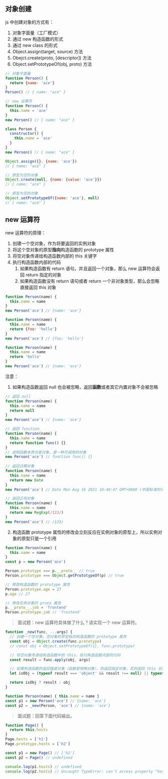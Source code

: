 ## 对象创建

js 中创建对象的方式有：

1. 对象字面量（工厂模式）
2. 通过 new 构造函数的形式
3. 通过 new class 的形式
4. Object.assign(target, source) 方法
5. Obejct.create(proto, [descriptor]) 方法
6. Object.setPrototypeOf(obj, proto) 方法

```js
// 对象字面量
function Person() {
  return {name: 'ace'}
}
Person() // { name: "ace" }

// new 运算符
function Person() {
  this.name = 'ace'
}
new Person() // { name: "ace" }

class Person {
  constructor() {
    this.name = 'ace'
  }
}
new Person() // { name: "ace" }

Object.assign({}, {name: 'ace'})
// { name: "ace" }

// 原型为空的对象
Object.create(null, {name: {value: 'ace'}})
// { name: "ace" }

// 原型为空的对象
Object.setPrototypeOf({name: 'ace'}, null)
// { name: "ace" }
```

## new 运算符

new 运算符的原理：

1. 创建一个空对象，作为将要返回的实例对象
2. 将这个空对象的原型**指向**构造函数的 prototype 属性
3. 将空对象传递给构造函数内部的 this 关键字
4. 执行构造函数内部的代码
   1. 如果构造函数有 return 语句，并且返回一个对象，那么 new 运算符会返回 return 指定的对象
   2. 如果构造函数没有 return 语句或者 return 一个非对象类型，那么会忽略直接返回 this 对象

```js
function Person(name) {
  this.name = name
}
new Person('ace') // {name: 'ace'}

function Person(name) {
  this.name = name
  return {foo: 'hello'}
}
new Person('ace') // {foo: 'hello'}

function Person(name) {
  this.name = name
  return 'hello'
}
new Person('ace') // {name: 'ace'}
```

注意：

1. 如果构造函数返回 null 也会被忽略，返回**函数**或者其它内置对象不会被忽略

```js
// 返回 null
function Person(name) {
  this.name = name
  return null
}
new Person('ace') // {name: 'ace'}

// 返回 function
function Person(name) {
  this.name = name
  return function func() {}
}
// 说明函数本质也是对象，是一种可调用的对象
new Person('ace') // function func() {}
	
// 返回日期对象
function Person(name) {
  this.name = name
  return new Date
}
new Person('ace') // Date Mon Aug 16 2021 10:40:47 GMT+0800 (中国标准时间)

// 返回正则对象
function Person(name) {
  this.name = name
  return new RegExp(/123/)
}
new Person('ace') // /123/
```

2. 构造函数 prototype 属性的修改会立刻反应在实例对象的原型上，所以实例对象的原型只是一个引用

```js
function Person(name) {
  this.name = name
}
const p = new Person('ace')

Person.prototype === p.__proto__ // true
Person.prototype === Object.getPrototypeOf(p) // true

// 修改构造函数的 prototype 属性
Person.prototype.age = 27
p.age // 27

// 修改实例对象的 proto 属性
p.__proto__.job = 'frontend'
Person.prototype.job // 'frontend'
```

> 面试题：new 运算符具体做了什么？请实现一个 new 运算符。

```js
function _new(func, ...args) {
  // 创建一个空对象，空对象的原型指向构造函数的 prototype 属性
  const obj = Object.create(func.prototype)
  // const obj = Object.setPrototypeOf({}, func.prototype)

  // 将空对象传递给构造函数中的 this，执行构造函数内部的代码
  const result = func.apply(obj, args)

  // 如果构造函数的返回值是对象（函数是特殊对象），则返回指定对象，否则返回 this 对象
  let isObj = (typeof result === 'object' && result !== null) || typeof result === 'function'

  return isObj ? result : obj
}

function Person(name) { this.name = name }
const p1 = new Person('ace') // {name: 'ace'}
const p2 = _new(Person, 'ace') // {name: 'ace'}
```

> 面试题：回答下面代码输出。

```js
function Page() {
  return this.hosts
}
Page.hosts = ['h1']
Page.prototype.hosts = ['h2']

const p1 = new Page() // ['h2']
const p2 = Page() // undefined

console.log(p1.hosts) // undefined
console.log(p2.hosts) // Uncaught TypeError: can't access property "hosts", p2 is undefined
```

